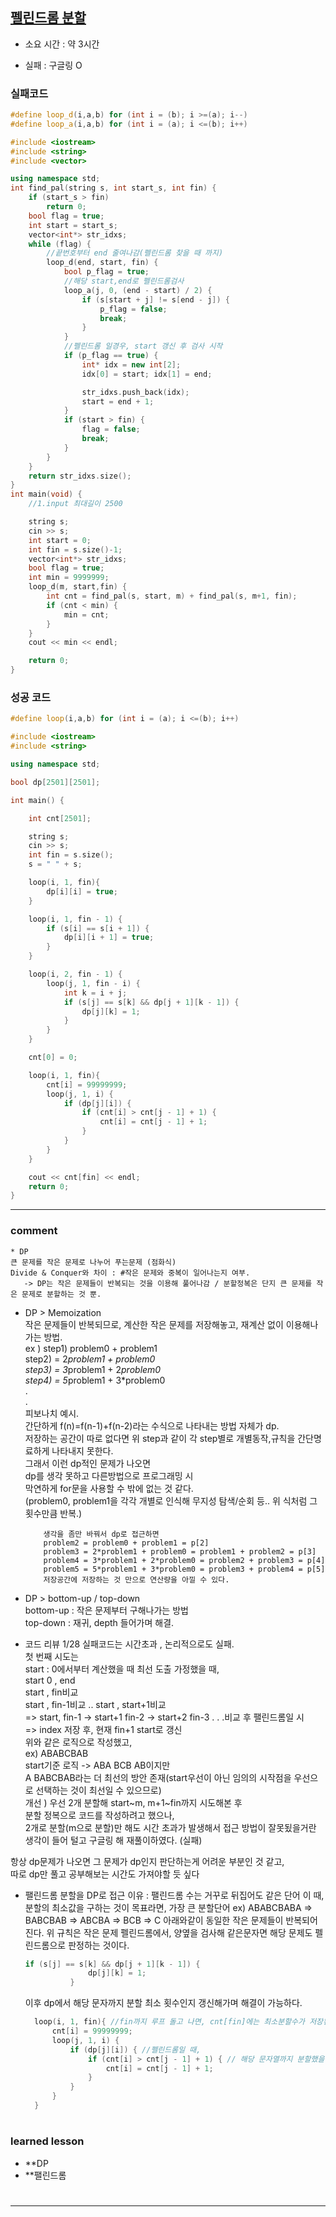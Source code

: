 ## [펠린드롬 분할](https://www.acmicpc.net/problem/1509)
* 소요 시간 : 약 3시간
- 실패 : 구글링 O


### 실패코드
```cpp
#define loop_d(i,a,b) for (int i = (b); i >=(a); i--)
#define loop_a(i,a,b) for (int i = (a); i <=(b); i++)

#include <iostream>
#include <string>
#include <vector>

using namespace std;
int find_pal(string s, int start_s, int fin) {
	if (start_s > fin)
		return 0;
	bool flag = true;
	int start = start_s;
	vector<int*> str_idxs;
	while (flag) {
		//끝번호부터 end 줄여나감(펠린드롬 찾을 때 까지)
		loop_d(end, start, fin) {
			bool p_flag = true;
			//해당 start,end로 펠린드롬검사
			loop_a(j, 0, (end - start) / 2) {
				if (s[start + j] != s[end - j]) {
					p_flag = false;
					break;
				}
			}
			//펠린드롬 일경우, start 갱신 후 검사 시작
			if (p_flag == true) {
				int* idx = new int[2];
				idx[0] = start; idx[1] = end;

				str_idxs.push_back(idx);
				start = end + 1;
			}
			if (start > fin) {
				flag = false;
				break;
			}
		}
	}
	return str_idxs.size();
}
int main(void) {
	//1.input 최대길이 2500

	string s;
	cin >> s;
	int start = 0;
	int fin = s.size()-1;
	vector<int*> str_idxs;
	bool flag = true;
	int min = 9999999;
	loop_d(m, start,fin) {
		int cnt = find_pal(s, start, m) + find_pal(s, m+1, fin);
		if (cnt < min) {
			min = cnt;
		}
	}
	cout << min << endl;

	return 0;
}
```


### 성공 코드
```cpp
#define loop(i,a,b) for (int i = (a); i <=(b); i++)

#include <iostream>
#include <string>

using namespace std;

bool dp[2501][2501];

int main() {

	int cnt[2501];

	string s;
	cin >> s;
	int fin = s.size();
	s = " " + s;

	loop(i, 1, fin){
		dp[i][i] = true;
	}

	loop(i, 1, fin - 1) {
		if (s[i] == s[i + 1]) {
			dp[i][i + 1] = true;
		}
	}

	loop(i, 2, fin - 1) {
		loop(j, 1, fin - i) {
			int k = i + j;
			if (s[j] == s[k] && dp[j + 1][k - 1]) {
				dp[j][k] = 1;
			}
		}
	}

	cnt[0] = 0;

	loop(i, 1, fin){
		cnt[i] = 99999999;
		loop(j, 1, i) {
			if (dp[j][i]) {
				if (cnt[i] > cnt[j - 1] + 1) {
					cnt[i] = cnt[j - 1] + 1;
				}
			}
		}
	}

	cout << cnt[fin] << endl;
	return 0;
}
```



----------------------------------------------------------------------------
### comment 

>>
	* DP  
    큰 문제를 작은 문제로 나누어 푸는문제 (점화식)   
    Divide & Conquer와 차이 : #작은 문제와 중복이 일어나는지 여부.   
       -> DP는 작은 문제들이 반복되는 것을 이용해 풀어나감 / 분할정복은 단지 큰 문제를 작은 문제로 분할하는 것 뿐.   
  * DP > Memoization    
      작은 문제들이 반복되므로, 계산한 작은 문제를 저장해놓고, 재계산 없이 이용해나가는 방법.  
       ex ) step1) problem0 + problem1  
            step2) = 2*problem1 + problem0  
            step3) = 3*problem1 + 2*problem0  
            step4) = 5*problem1 + 3*problem0  
            .  
            .  
            피보나치 예시.  
            간단하게 f(n)=f(n-1)+f(n-2)라는 수식으로 나타내는 방법 자체가 dp.   
            저장하는 공간이 따로 없다면 위 step과 같이 각 step별로 개별동작,규칙을 간단명료하게 나타내지 못한다.  
            그래서 이런 dp적인 문제가 나오면  
            dp를 생각 못하고 다른방법으로 프로그래밍 시    
            막연하게 for문을 사용할 수 밖에 없는 것 같다.   
            (problem0, problem1을 각각 개별로 인식해 무지성 탐색/순회 등.. 위 식처럼 그 횟수만큼 반복.)  
            
            생각을 좀만 바꿔서 dp로 접근하면  
            problem2 = problem0 + problem1 = p[2]  
            problem3 = 2*problem1 + problem0 = problem1 + problem2 = p[3]    
            problem4 = 3*problem1 + 2*problem0 = problem2 + problem3 = p[4]  
            problem5 = 5*problem1 + 3*problem0 = problem3 + problem4 = p[5]   
            저장공간에 저장하는 것 만으로 연산량을 아낄 수 있다.   
  
* DP > bottom-up / top-down  
    bottom-up : 작은 문제부터 구해나가는 방법  
    top-down : 재귀, depth 들어가며 해결.  
            
* 코드 리뷰
1/28
실패코드는 시간초과 , 논리적으로도 실패.  
첫 번째 시도는   
	start : 0에서부터 계산했을 때 최선 도출 가정했을 때,  
	start 0 , end   
		start , fin비교  
		start , fin-1비교  .. start , start+1비교   
			=> start, fin-1 -> start+1 fin-2 -> start+2 fin-3 . . .비교 후 팰린드롬일 시  
				=> index 저장 후, 현재 fin+1 start로 갱신  
위와 같은 로직으로 작성했고,   
ex) ABABCBAB    
start기준 로직 -> ABA BCB AB이지만    
A BABCBAB라는 더 최선의 방안 존재(start우선이 아닌 임의의 시작점을 우선으로 선택하는 것이 최선일 수 있으므로)   
개선 ) 우선 2개 분할해 start~m, m+1~fin까지 시도해본 후  
분할 정복으로 코드를 작성하려고 했으나,  
2개로 분할(m으로 분할)만 해도 시간 초과가 발생해서 접근 방법이 잘못됬을거란 생각이 들어 털고 구글링 해 재풀이하였다. (실패)  

항상 dp문제가 나오면 그 문제가 dp인지 판단하는게 어려운 부분인 것 같고,  
따로 dp만 풀고 공부해보는 시간도 가져야할 듯 싶다  

* 팰린드롬 분할을 DP로 접근 
  이유 : 팰린드롬 수는 거꾸로 뒤집어도 같은 단어
  이 때, 분할의 최소값을 구하는 것이 목표라면,
  가장 큰 분할단어 
  ex) ABABCBABA
  => BABCBAB
  => ABCBA
  => BCB
  => C
  아래와같이 동일한 작은 문제들이 반복되어진다.
  위 규칙은 작은 문제 펠린드롬에서, 양옆을 검사해 같은문자면 해당 문제도 펠린드롬으로 판정하는 것이다.
  ```cpp
  if (s[j] == s[k] && dp[j + 1][k - 1]) {
				dp[j][k] = 1;
			}
  ```
  이후 dp에서 해당 문자까지 분할 최소 횟수인지 갱신해가며 해결이 가능하다.
  ```cpp
  	loop(i, 1, fin){ //fin까지 루프 돌고 나면, cnt[fin]에는 최소분할수가 저장된다.
		cnt[i] = 99999999;
		loop(j, 1, i) {
			if (dp[j][i]) { //펠린드롬일 때,
				if (cnt[i] > cnt[j - 1] + 1) { // 해당 문자열까지 분할했을 때, 최소 분할인지 검사, 갱신. 
					cnt[i] = cnt[j - 1] + 1;
				}
			}
		}
	}
  ```

#
#
 ### learned lesson
 
* **DP
* **팰린드롬
#
#
 
 
 
 
 
-----------------------------------------------------------------------------
